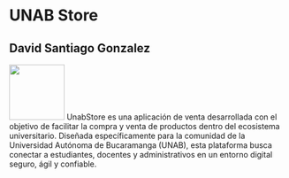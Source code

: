# UNAB Store

## David Santiago Gonzalez 

<img src = "davidgonzalez.jpg" width= "100">
UnabStore es una aplicación de venta desarrollada con el objetivo de facilitar la compra y venta de productos dentro del ecosistema universitario. Diseñada específicamente para la comunidad de la Universidad Autónoma de Bucaramanga (UNAB), esta plataforma busca conectar a estudiantes, docentes y administrativos en un entorno digital seguro, ágil y confiable.